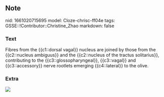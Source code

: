 ## Note
nid: 1661020715695
model: Cloze-chrisc-ff04e
tags: GSSE::!Contributor::Christine_Zhao
markdown: false

### Text
<div>
  <div>
    <div>
      Fibres from the {{c1::dorsal vagal}} nucleus are joined by
      those from the {{c2::nucleus ambiguus}} and the {{c2::nucleus
      of the tractus solitarius}}, contributing to the
      {{c3::glossopharyngeal}}, {{c3::vagal}} and {{c3::accessory}}
      nerve rootlets emerging {{c4::lateral}} to the olive.
    </div>
  </div>
</div>

### Extra
<img src="Screen%20Shot%202021-08-14%20at%208.53.42%20am.png">
